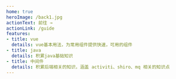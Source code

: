 ```yaml
---
home: true
heroImage: /back1.jpg
actionText: 前往 →
actionLink: /guide
features:
- title: vue
  details: vue基本用法，为常用组件提供快速，可用的组件
- title: java
  details: 积累java基础知识
- title: 中间件
  details: 积累后端相关的知识，涵盖 activiti、shiro、mq 相关的知识点
---
```



